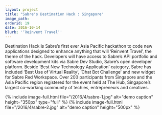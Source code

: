 ```yaml
---
layout: project
title: "Sabre's Destination Hack : Singapore"
image_path: 
orderid: 19
date: 2016-10-14
blurb: '‘Reinvent Travel’'
---
```

Destination Hack is Sabre’s first ever Asia Pacific hackathon to code new applications designed to enhance anything that will ‘Reinvent Travel’, the theme of the hack. Developers will have access to Sabre’s API portfolio and software development kits via Sabre Dev Studio, Sabre’s open developer platform. Beside ‘Best New Technology Application’ category, Sabre has included ‘Best Use of Virtual Reality’, ‘Chat Bot Challenge’ and new widget for Sabre Red Workspace. Over 200 participants from Singapore and the Asia Pacific region registered for the event held at The Hub, Singapore’s largest co-working community of techies, entrepreneurs and creatives.  
<!--more-->
{% include image-full.html file="/2016/4/sabre-1.jpg" alt="demo caption" height="350px" type="full" %}
{% include image-full.html file="/2016/4/sabre-2.jpg" alt="demo caption" height="500px" %}
 

 

 

 




